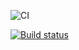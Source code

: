 ![CI](https://github.com/ivangol739/RJS_5/actions/workflows/web.yml/badge.svg)

[![Build status](https://ci.appveyor.com/api/projects/status/nyn6a187k1f3l0d7?svg=true)](https://ci.appveyor.com/project/ivangol739/rjs-5)


